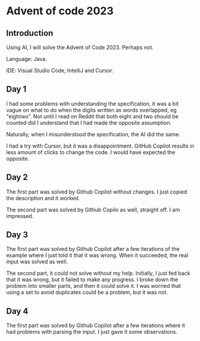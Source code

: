 # Advent of code 2023

## Introduction

Using AI, I will solve the Advent of Code 2023. Perhaps not.

Language: Java.

IDE: Visual Studio Code, IntelliJ and Cursor.

## Day 1

I had some problems with understanding the specification, it was a bit vague on what to do when the digits written as words overlapped, eg "eightwo". Not until I read on Reddit that both eight and two should be counted did I understand that I had made the opposite assumption.

Naturally, when I misunderstood the specification, the AI did the same.

I had a try with Cursor, but it was a disappointment. GitHub Copilot results in less amount of clicks to change the code. I would have expected the opposite.

## Day 2

The first part was solved by Github Copilot without changes. I just copied the description and it worked.

The second part was solved by Github Copilo as well, straight off. I am impressed.

## Day 3

The first part was solved by Github Copilot after a few iterations of the example where I just told it that it was wrong. When it succeeded, the real input was solved as well.

The second part, it could not solve without my help. Initially, I just fed back that it was wrong, but it failed to 
make any progress. I broke down the problem into smaller parts, and then it could solve it. I was worried that using
a set to avoid duplicates could be a problem, but it was not.

## Day 4

The first part was solved by Github Copilot after a few iterations where it had problems with parsing the input. I just gave it some observations.

